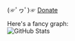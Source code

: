 (☞ﾟヮﾟ)☞ [Donate](https://www.paypal.com/cgi-bin/webscr?cmd=_s-xclick&hosted_button_id=6BMPUBKUXDNAU&source=url)

Here's a fancy graph:\
![GitHub Stats](https://github-readme-stats.vercel.app/api/?username=KennyTV&show_icons=true&title_color=fff&icon_color=0cc9c0&text_color=9f9f9f&bg_color=151515&count_private=true&hide=stars)
